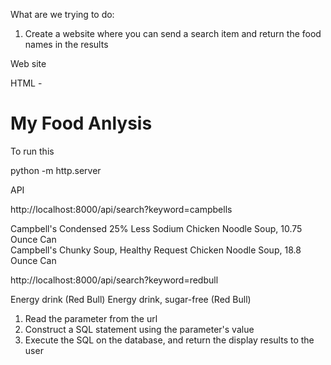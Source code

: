 What are we trying to do:


1. Create a website where you can send a search item and return the food names in the results


Web site

HTML - 

<html>
<h1>My Food Anlysis</h1>
</html>

To run this 

python -m http.server



API

http://localhost:8000/api/search?keyword=campbells

Campbell's Condensed 25% Less Sodium Chicken Noodle Soup, 10.75 Ounce Can      
Campbell's Chunky Soup, Healthy Request Chicken Noodle Soup, 18.8 Ounce Can   

http://localhost:8000/api/search?keyword=redbull

Energy drink (Red Bull) 
Energy drink, sugar-free (Red Bull)

1. Read the parameter from the url
2. Construct a SQL statement using the parameter's value
3. Execute the SQL on the database, and return the display results to the user






